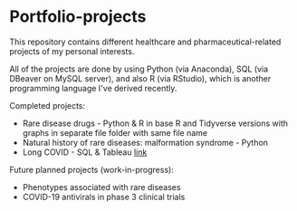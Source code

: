 # Portfolio-projects
This repository contains different healthcare and pharmaceutical-related projects of my personal interests. 

All of the projects are done by using Python (via Anaconda), SQL (via DBeaver on MySQL server), and also R (via RStudio), which is another programming language I've derived recently.

Completed projects:
* Rare disease drugs - Python & R in base R and Tidyverse versions with graphs in separate file folder with same file name
* Natural history of rare diseases: malformation syndrome - Python
* Long COVID - SQL & Tableau [link](https://public.tableau.com/app/profile/jennifer.hy.lin/viz/CharacterisinglongCOVID/Riskfactorswithclinicalassociations)

Future planned projects (work-in-progress):
* Phenotypes associated with rare diseases
* COVID-19 antivirals in phase 3 clinical trials
